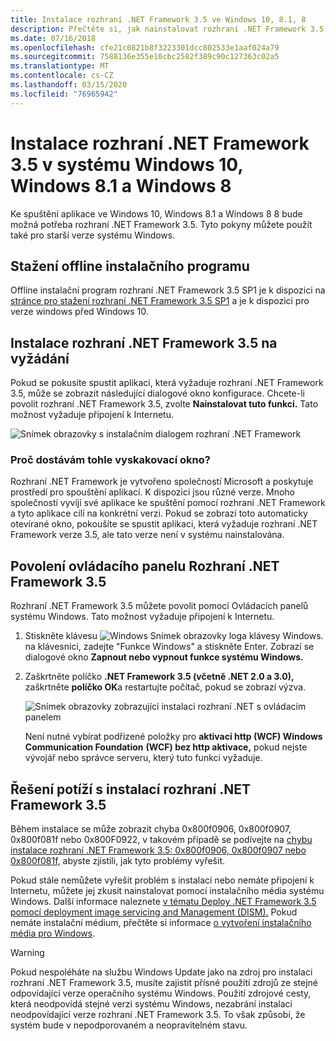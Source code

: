 ```yaml
---
title: Instalace rozhraní .NET Framework 3.5 ve Windows 10, 8.1, 8
description: Přečtěte si, jak nainstalovat rozhraní .NET Framework 3.5 ve Windows 10, Windows 8.1 a Windows 8.
ms.date: 07/16/2018
ms.openlocfilehash: cfe21c0821b8f3223301dcc802533e1aaf024a79
ms.sourcegitcommit: 7588136e355e10cbc2582f389c90c127363c02a5
ms.translationtype: MT
ms.contentlocale: cs-CZ
ms.lasthandoff: 03/15/2020
ms.locfileid: "76965942"
---
```

# <a name="install-the-net-framework-35-on-windows-10-windows-81-and-windows-8"></a>Instalace rozhraní .NET Framework 3.5 v systému Windows 10, Windows 8.1 a Windows 8

Ke spuštění aplikace ve Windows 10, Windows 8.1 a Windows 8 8 bude možná potřeba rozhraní .NET Framework 3.5. Tyto pokyny můžete použít také pro starší verze systému Windows.

## <a name="download-the-offline-installer"></a>Stažení offline instalačního programu

Offline instalační program rozhraní .NET Framework 3.5 SP1 je k dispozici na [stránce pro stažení rozhraní .NET Framework 3.5 SP1](https://dotnet.microsoft.com/download/dotnet-framework/net35-sp1) a je k dispozici pro verze windows před Windows 10.

## <a name="install-the-net-framework-35-on-demand"></a>Instalace rozhraní .NET Framework 3.5 na vyžádání

Pokud se pokusíte spustit aplikaci, která vyžaduje rozhraní .NET Framework 3.5, může se zobrazit následující dialogové okno konfigurace. Chcete-li povolit rozhraní .NET Framework 3.5, zvolte **Nainstalovat tuto funkci.** Tato možnost vyžaduje připojení k Internetu.

![Snímek obrazovky s instalačním dialogem rozhraní .NET Framework](./media/dotnet-35-windows-10/dotnet-framework-installation-dialog.png)

### <a name="why-am-i-getting-this-pop-up"></a>Proč dostávám tohle vyskakovací okno?

Rozhraní .NET Framework je vytvořeno společností Microsoft a poskytuje prostředí pro spouštění aplikací. K dispozici jsou různé verze. Mnoho společností vyvíjí své aplikace ke spuštění pomocí rozhraní .NET Framework a tyto aplikace cílí na konkrétní verzi. Pokud se zobrazí toto automaticky otevírané okno, pokoušíte se spustit aplikaci, která vyžaduje rozhraní .NET Framework verze 3.5, ale tato verze není v systému nainstalována.

## <a name="enable-the-net-framework-35-in-control-panel"></a>Povolení ovládacího panelu Rozhraní .NET Framework 3.5

Rozhraní .NET Framework 3.5 můžete povolit pomocí Ovládacích panelů systému Windows. Tato možnost vyžaduje připojení k Internetu.

1. Stiskněte klávesu ![Windows Snímek obrazovky loga klávesy Windows.](./media/dotnet-35-windows-10/windows-keyboard-logo.png) na klávesnici, zadejte "Funkce Windows" a stiskněte Enter. Zobrazí se dialogové okno **Zapnout nebo vypnout funkce systému Windows.**

2. Zaškrtněte políčko **.NET Framework 3.5 (včetně .NET 2.0 a 3.0),** zaškrtněte **políčko OK**a restartujte počítač, pokud se zobrazí výzva.

   ![Snímek obrazovky zobrazující instalaci rozhraní .NET s ovládacím panelem](./media/dotnet-35-windows-10/dotnet-control-panel.png)

   Není nutné vybírat podřízené položky pro **aktivaci http (WCF) Windows Communication Foundation** **(WCF) bez http aktivace,** pokud nejste vývojář nebo správce serveru, který tuto funkci vyžaduje.

## <a name="troubleshoot-the-installation-of-the-net-framework-35"></a>Řešení potíží s instalací rozhraní .NET Framework 3.5

Během instalace se může zobrazit chyba 0x800f0906, 0x800f0907, 0x800f081f nebo 0x800F0922, v takovém případě se podívejte na [chybu instalace rozhraní .NET Framework 3.5: 0x800f0906, 0x800f0907 nebo 0x800f081f,](https://support.microsoft.com/help/2734782/net-framework-3-5-installation-error-0x800f0906--0x800f081f--0x800f09) abyste zjistili, jak tyto problémy vyřešit.

Pokud stále nemůžete vyřešit problém s instalací nebo nemáte připojení k Internetu, můžete jej zkusit nainstalovat pomocí instalačního média systému Windows. Další informace naleznete [v tématu Deploy .NET Framework 3.5 pomocí deployment image servicing and Management (DISM).](/windows-hardware/manufacture/desktop/deploy-net-framework-35-by-using-deployment-image-servicing-and-management--dism) Pokud nemáte instalační médium, přečtěte si informace [o vytvoření instalačního média pro Windows](https://support.microsoft.com/help/15088/windows-create-installation-media).

> [!WARNING]
> Pokud nespoléháte na službu Windows Update jako na zdroj pro instalaci rozhraní .NET Framework 3.5, musíte zajistit přísné použití zdrojů ze stejné odpovídající verze operačního systému Windows. Použití zdrojové cesty, která neodpovídá stejné verzi systému Windows, nezabrání instalaci neodpovídající verze rozhraní .NET Framework 3.5. To však způsobí, že systém bude v nepodporovaném a neopravitelném stavu.
